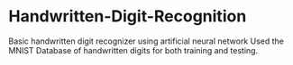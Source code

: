 # Handwritten-Digit-Recognition
Basic handwritten digit recognizer using artificial neural network
Used the MNIST Database of handwritten digits for both training and testing.
